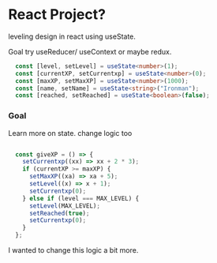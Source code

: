 # React Project?

leveling design in react using useState.

Goal try useReducer/ useContext or maybe redux.

```ts
  const [level, setLevel] = useState<number>(1);
  const [currentXP, setCurrentxp] = useState<number>(0);
  const [maxXP, setMaxXP] = useState<number>(1000);
  const [name, setName] = useState<string>("Ironman");
  const [reached, setReached] = useState<boolean>(false);
```

### Goal 

Learn more on state. change logic too

```ts

  const giveXP = () => {
    setCurrentxp((xx) => xx + 2 * 3);
    if (currentXP >= maxXP) {
      setMaxXP((xa) => xa + 5);
      setLevel((x) => x + 1);
      setCurrentxp(0);
    } else if (level === MAX_LEVEL) {
      setLevel(MAX_LEVEL);
      setReached(true);
      setCurrentxp(0);
    }
  };
```

I wanted to change this logic a bit more.